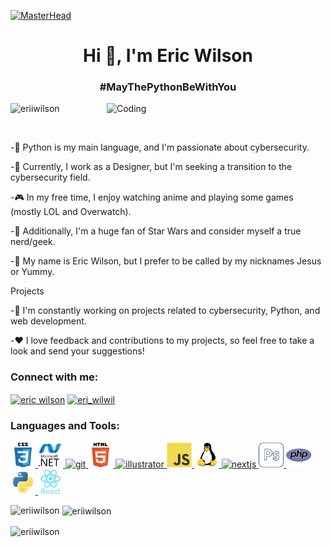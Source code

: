 [![MasterHead](https://cdn.weasyl.com/~fluffkevlar/submissions/30165/efb64790c6059bf9f32f9922bdfd36fad18bdd135aff5f67e99a7f0f29749042/fluffkevlar-starfield-gif.gif)](https://rishavchanda.io)
<h1 align="center">Hi 👋, I'm Eric Wilson</h1>
<h3 align="center">#MayThePythonBeWithYou</h3>
<img align="right" alt="Coding" width="350" src="https://i.pinimg.com/originals/46/16/3d/46163da5e8a1fa8e777a020607cddc1c.gif"> 

<p align="left"> <img src="https://komarev.com/ghpvc/?username=eriiwilson&label=Profile%20views&color=0e75b6&style=flat" alt="eriiwilson" /> </p>

<p align="left"> <a href="https://twitter.com/" target="blank"><img src="https://img.shields.io/twitter/follow/?logo=twitter&style=for-the-badge" alt="" /></a> </p>

-🐍 Python is my main language, and I'm passionate about cybersecurity.

-💼 Currently, I work as a Designer, but I'm seeking a transition to the cybersecurity field.

-🎮 In my free time, I enjoy watching anime and playing some games (mostly LOL and Overwatch).

-🌌 Additionally, I'm a huge fan of Star Wars and consider myself a true nerd/geek.

-👋 My name is Eric Wilson, but I prefer to be called by my nicknames Jesus or Yummy.

Projects

-👀 I'm constantly working on projects related to cybersecurity, Python, and web development.

-❤️ I love feedback and contributions to my projects, so feel free to take a look and send your suggestions!

<h3 align="left">Connect with me:</h3>
<p align="left">
<a href="https://linkedin.com/in/eric wilson" target="blank"><img align="center" src="https://raw.githubusercontent.com/rahuldkjain/github-profile-readme-generator/master/src/images/icons/Social/linked-in-alt.svg" alt="eric wilson" height="30" width="40" /></a>
<a href="https://instagram.com/eri_wilwil" target="blank"><img align="center" src="https://raw.githubusercontent.com/rahuldkjain/github-profile-readme-generator/master/src/images/icons/Social/instagram.svg" alt="eri_wilwil" height="30" width="40" /></a>
</p>

<h3 align="left">Languages and Tools:</h3>
<p align="left"> <a href="https://www.w3schools.com/css/" target="_blank" rel="noreferrer"> <img src="https://raw.githubusercontent.com/devicons/devicon/master/icons/css3/css3-original-wordmark.svg" alt="css3" width="40" height="40"/> </a> <a href="https://dotnet.microsoft.com/" target="_blank" rel="noreferrer"> <img src="https://raw.githubusercontent.com/devicons/devicon/master/icons/dot-net/dot-net-original-wordmark.svg" alt="dotnet" width="40" height="40"/> </a> <a href="https://git-scm.com/" target="_blank" rel="noreferrer"> <img src="https://www.vectorlogo.zone/logos/git-scm/git-scm-icon.svg" alt="git" width="40" height="40"/> </a> <a href="https://www.w3.org/html/" target="_blank" rel="noreferrer"> <img src="https://raw.githubusercontent.com/devicons/devicon/master/icons/html5/html5-original-wordmark.svg" alt="html5" width="40" height="40"/> </a> <a href="https://www.adobe.com/in/products/illustrator.html" target="_blank" rel="noreferrer"> <img src="https://www.vectorlogo.zone/logos/adobe_illustrator/adobe_illustrator-icon.svg" alt="illustrator" width="40" height="40"/> </a> <a href="https://developer.mozilla.org/en-US/docs/Web/JavaScript" target="_blank" rel="noreferrer"> <img src="https://raw.githubusercontent.com/devicons/devicon/master/icons/javascript/javascript-original.svg" alt="javascript" width="40" height="40"/> </a> <a href="https://www.linux.org/" target="_blank" rel="noreferrer"> <img src="https://raw.githubusercontent.com/devicons/devicon/master/icons/linux/linux-original.svg" alt="linux" width="40" height="40"/> </a> <a href="https://nextjs.org/" target="_blank" rel="noreferrer"> <img src="https://cdn.worldvectorlogo.com/logos/nextjs-2.svg" alt="nextjs" width="40" height="40"/> </a> <a href="https://www.photoshop.com/en" target="_blank" rel="noreferrer"> <img src="https://raw.githubusercontent.com/devicons/devicon/master/icons/photoshop/photoshop-line.svg" alt="photoshop" width="40" height="40"/> </a> <a href="https://www.php.net" target="_blank" rel="noreferrer"> <img src="https://raw.githubusercontent.com/devicons/devicon/master/icons/php/php-original.svg" alt="php" width="40" height="40"/> </a> <a href="https://www.python.org" target="_blank" rel="noreferrer"> <img src="https://raw.githubusercontent.com/devicons/devicon/master/icons/python/python-original.svg" alt="python" width="40" height="40"/> </a> <a href="https://reactjs.org/" target="_blank" rel="noreferrer"> <img src="https://raw.githubusercontent.com/devicons/devicon/master/icons/react/react-original-wordmark.svg" alt="react" width="40" height="40"/> </a> </p>

<p><img align="left" src="https://github-readme-stats.vercel.app/api/top-langs?username=eriiwilson&show_icons=true&locale=en&layout=compact" alt="eriiwilson" /></p>

<p>&nbsp;<img align="center" src="https://github-readme-stats.vercel.app/api?username=eriiwilson&show_icons=true&locale=en" alt="eriiwilson" /></p>

<p><img align="center" src="https://github-readme-streak-stats.herokuapp.com/?user=eriiwilson&" alt="eriiwilson" /></p>

